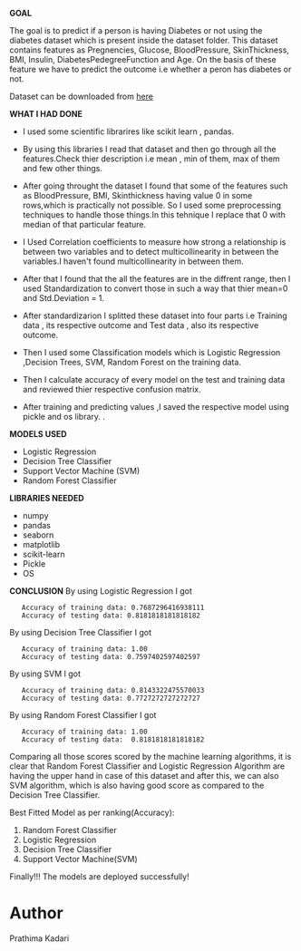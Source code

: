 **GOAL**

The goal is to predict if a person is having Diabetes or not using the diabetes dataset which is present inside the dataset folder. This dataset contains features as Pregnencies, Glucose, BloodPressure, SkinThickness, BMI, Insulin, DiabetesPedegreeFunction and Age. On the basis of these feature we have to predict the outcome i.e whether a peron has diabetes or not.

Dataset can be downloaded from [here](https://www.kaggle.com/mathchi/diabetes-data-set)

**WHAT I HAD DONE**
- I used some scientific librarires like scikit learn , pandas.

- By using this libraries I read that dataset and then go through all the features.Check thier description i.e mean , min of them, max of them and few other things.
 
- After going throught the dataset I found that some of the features such as BloodPressure, BMI, Skinthickness having value 0 in some rows,which is practically not possible.
  So I used some preprocessing techniques to handle those things.In this tehnique I replace that 0 with median of that particular feature.
  
- I Used Correlation coefficients to measure how strong a relationship is between two variables and to detect multicollinearity in between the variables.I haven't found           multicollinearity in between them.

- After that I found that the all the features are in the diffrent range, then I used Standardization to convert those in such a way that thier mean=0 and Std.Deviation = 1.

- After standardizarion I splitted these dataset into four parts i.e Training data , its respective outcome and Test data , also its respective outcome.

- Then I used some Classification models which is Logistic Regression ,Decision Trees, SVM, Random Forest on the training data.

- Then I calculate accuracy of every model on the test and training data and reviewed thier respective confusion matrix.

- After training and predicting values ,I saved the respective model using pickle and os library.
.

**MODELS USED**
-  Logistic Regression
-  Decision Tree Classifier 
-  Support Vector Machine (SVM)
-  Random Forest Classifier

**LIBRARIES NEEDED**
- numpy
- pandas
- seaborn
- matplotlib
- scikit-learn
- Pickle
- OS

**CONCLUSION**
By using Logistic Regression I got 
 ```
    Accuracy of training data: 0.7687296416938111
    Accuracy of testing data: 0.8181818181818182
 ``` 
 
By using Decision Tree Classifier I got 
 ```
    Accuracy of training data: 1.00
    Accuracy of testing data: 0.7597402597402597
 ``` 
By using SVM I got 
 ```
    Accuracy of training data: 0.8143322475570033
    Accuracy of testing data: 0.7727272727272727
 ``` 

By using Random Forest Classifier I got 
 ```
    Accuracy of training data: 1.00
    Accuracy of testing data:  0.8181818181818182
 ``` 
 
 Comparing all those scores scored by the machine learning algorithms, it is clear that Random Forest Classifier and Logistic Regression Algorithm are having the upper hand in case of this dataset and after this, we can also SVM algorithm, which is also having good score as compared to the Decision Tree Classifier.
 
 Best Fitted Model as per ranking(Accuracy):
 
 1. Random Forest Classifier
 2. Logistic Regression
 3. Decision Tree Classifier
 4. Support Vector Machine(SVM)
 
 Finally!!! The models are deployed successfully!
 
 # Author
 
 Prathima Kadari
